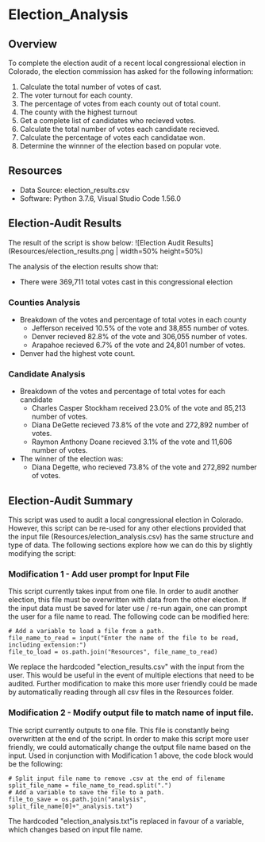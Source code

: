 # Election_Analysis

## Overview
To complete the election audit of a recent local congressional election in Colorado, the election commission has asked for the following information:

1. Calculate the total number of votes of cast.
2. The voter turnout for each county.
3. The percentage of votes from each county out of total count.
4. The county with the highest turnout
5. Get a complete list of candidates who recieved votes.
6. Calculate the total number of votes each candidate recieved.
7. Calculate the percentage of votes each candidatae won.
8. Determine the winnner of the election based on popular vote.

## Resources
- Data Source: election_results.csv
- Software: Python 3.7.6, Visual Studio Code 1.56.0

## Election-Audit Results
The result of the script is show below:
![Election Audit Results](Resources/election_results.png | width=50% height=50%)

The analysis of the election results show that:
* There were 369,711 total votes cast in this congressional election

### Counties Analysis
* Breakdown of the votes and percentage of total votes in each county
  * Jefferson received 10.5% of the vote and 38,855 number of votes.
  * Denver recieved 82.8% of the vote and 306,055 number of votes.
  * Arapahoe recieved 6.7% of the vote and 24,801 number of votes.
* Denver had the highest vote count.

### Candidate Analysis
* Breakdown of the votes and percentage of total votes for each candidate
  * Charles Casper Stockham received 23.0% of the vote and 85,213 number of votes.
  * Diana DeGette recieved 73.8% of the vote and 272,892 number of votes.
  * Raymon Anthony Doane recieved 3.1% of the vote and 11,606 number of votes.
* The winner of the election was:
  * Diana Degette, who recieved 73.8% of the vote and 272,892 number of votes.


## Election-Audit Summary
This script was used to audit a local congressional election in Colorado. However, this script can be re-used for any other elections provided that the input file (Resources/election_analysis.csv) has the same structure and type of data. The following sections explore how we can do this by slightly modifying the script:

### Modification 1 - Add user prompt for Input File
This script currently takes input from one file. In order to audit another election, this file must be overwritten with data from the other election. 
If the input data must be saved for later use / re-run again, one can prompt the user for a file name to read.
The following code can be modified here:
```
# Add a variable to load a file from a path.
file_name_to_read = input("Enter the name of the file to be read, including extension:")
file_to_load = os.path.join("Resources", file_name_to_read)
```
We replace the hardcoded "election_results.csv" with the input from the user. This would be useful in the event of multiple elections that need to be audited.
Further modification to make this more user friendly could be made by automatically reading through all csv files in the Resources folder.

### Modification 2 - Modify output file to match name of input file.
Thie script currently outputs to one file. This file is constantly being overwritten at the end of the script. In order to make this script more user friendly, we could automatically change the output file name based on the input. Used in conjunction with Modification 1 above, the code block would be the following:
```
# Split input file name to remove .csv at the end of filename
split_file_name = file_name_to_read.split(".")
# Add a variable to save the file to a path.
file_to_save = os.path.join("analysis", split_file_name[0]+"_analysis.txt")
```
The hardcoded "election_analysis.txt"is replaced in favour of a variable, which changes based on input file name. 
